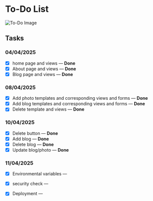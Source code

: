 
# To-Do List

![To-Do Image](../app/static/images/i-ran.png "To-Do Banner")

## Tasks

### 04/04/2025

- [x] home page and views — **Done**
- [x] About page and views  — **Done**
- [x] Blog page and views — **Done**

### 08/04/2025

- [x] Add photo templates and corresponding views and forms — **Done**
- [x] Add blog templates and corresponding views and forms — **Done**
- [x] Delete template and views — **Done**

### 10/04/2025

- [x] Delete button — **Done**
- [x] Add blog — **Done**
- [x] Delete blog — **Done**
- [x] Update blog/photo — **Done**

### 11/04/2025

- [x] Environmental variables — 
- [x] security check — 
- [x] Deployment — 

